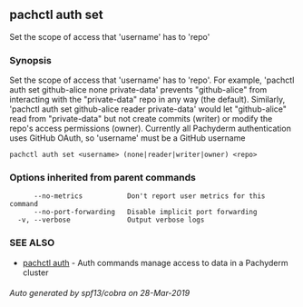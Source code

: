 ## pachctl auth set

Set the scope of access that 'username' has to 'repo'

### Synopsis


Set the scope of access that 'username' has to 'repo'. For example, 'pachctl auth set github-alice none private-data' prevents "github-alice" from interacting with the "private-data" repo in any way (the default). Similarly, 'pachctl auth set github-alice reader private-data' would let "github-alice" read from "private-data" but not create commits (writer) or modify the repo's access permissions (owner). Currently all Pachyderm authentication uses GitHub OAuth, so 'username' must be a GitHub username

```
pachctl auth set <username> (none|reader|writer|owner) <repo>
```

### Options inherited from parent commands

```
      --no-metrics           Don't report user metrics for this command
      --no-port-forwarding   Disable implicit port forwarding
  -v, --verbose              Output verbose logs
```

### SEE ALSO
* [pachctl auth](pachctl_auth.md)	 - Auth commands manage access to data in a Pachyderm cluster

###### Auto generated by spf13/cobra on 28-Mar-2019
